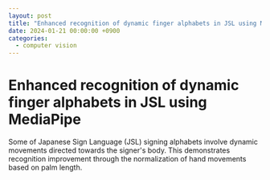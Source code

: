 ```yaml
---
layout: post
title: "Enhanced recognition of dynamic finger alphabets in JSL using MediaPipe"
date: 2024-01-21 00:00:00 +0900
categories:
  - computer vision
---
```


# Enhanced recognition of dynamic finger alphabets in JSL using MediaPipe

Some of Japanese Sign Language (JSL) signing alphabets involve dynamic movements directed towards the signer's body. This demonstrates recognition improvement through the normalization of hand movements based on palm length.
